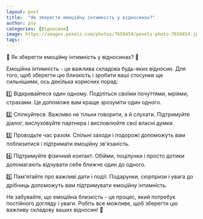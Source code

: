 ```yaml
---
layout: post
title:  "Як зберегти емоційну інтимність у відносинах?"
author: psy
categories: [Відносини]
image: https://images.pexels.com/photos/7659454/pexels-photo-7659454.jpeg?auto=compress&cs=tinysrgb&fit=crop&h=627&w=1200
tags: 
---
```


🌿 Як зберегти емоційну інтимність у відносинах? 🌿

Емоційна інтимність - це важлива складова будь-яких відносин. Для того, щоб зберегти цю близкість і зробити ваші стосунки ще сильнішими, ось декілька корисних порад:

1️⃣ Відкривайтеся один одному. Поділіться своїми почуттями, мріями, страхами. Це допоможе вам краще зрозуміти один одного.

2️⃣ Спілкуйтеся. Важливо не тільки говорити, а й слухати. Підтримуйте діалог, вислуховуйте партнера і висловлюйте свої власні думки.

3️⃣ Проводьте час разом. Спільні заходи і подорожі допоможуть вам поблизитися і підтримати емоційну зв'язаність.

4️⃣ Підтримуйте фізичний контакт. Обійми, поцілунки і просто дотики допомагають відчувати себе ближче один до одного.

5️⃣ Пам'ятайте про важливі дати і події. Подарунки, сюрпризи і увага до дрібниць допоможуть вам підтримувати емоційну інтимність.

Не забувайте, що емоційна близкість - це процес, який потребує постійного догляду і уваги. Робіть все можливе, щоб зберегти цю важливу складову ваших відносин! 💖



